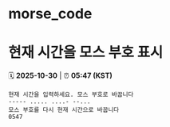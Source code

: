 # morse_code
# 현재 시간을 모스 부호 표시
<!-- MORSE_TIME_START -->
🗓️ **2025-10-30** | ⏰ **05:47 (KST)**

```
현재 시간을 입력하세요. 모스 부호로 바꿉니다
----- ..... ....- --...
모스 부호를 다시 현재 시간으로 바꿉니다
0547
```
<!-- MORSE_TIME_END -->
